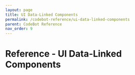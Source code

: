 ```yaml
---
layout: page
title: UI Data-Linked Components
permalink: /codebot-reference/ui-data-linked-components
parent: CodeBot Reference
nav_order: 9
---
```


# Reference - UI Data-Linked Components

